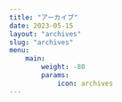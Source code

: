 ```yaml
---
title: "アーカイブ"
date: 2023-05-15
layout: "archives"
slug: "archives"
menu:
    main:
        weight: -80
        params: 
            icon: archives
---
```

